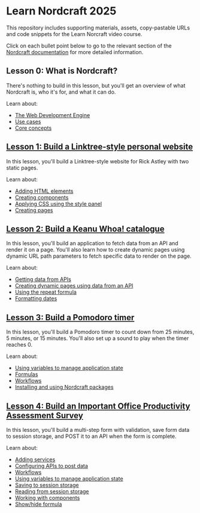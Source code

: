 # Learn Nordcraft 2025

This repository includes supporting materials, assets, copy-pastable URLs and code snippets for the Learn Norcraft video course.

Click on each bullet point below to go to the relevant section of the [Nordcraft documentation](https://docs.nordcraft.com) for more detailed information.

## Lesson 0: What is Nordcraft?

There's nothing to build in this lesson, but you'll get an overview of what Nordcraft is, who it's for, and what it can do.

Learn about:

- [The Web Development Engine](https://docs.nordcraft.com/about)
- [Use cases](https://docs.nordcraft.com/use-cases)
- [Core concepts](https://docs.nordcraft.com/use-cases)

## [Lesson 1: Build a Linktree-style personal website](/lesson-1)

In this lesson, you'll build a Linktree-style website for Rick Astley with two static pages.

Learn about:

- [Adding HTML elements](https://docs.nordcraft.com/the-editor/element-tree)
- [Creating components](https://docs.nordcraft.com/components/create-a-component)
- [Applying CSS using the style panel](https://docs.nordcraft.com/styling/styles-and-layout)
- [Creating pages](https://docs.nordcraft.com/pages/create-a-page)

## [Lesson 2: Build a Keanu Whoa! catalogue](/lesson-2)

In this lesson, you'll build an application to fetch data from an API and render it on a page. You'll also learn how to create dynamic pages using dynamic URL path parameters to fetch specific data to render on the page.

Learn about:

- [Getting data from APIs](https://docs.nordcraft.com/connecting-data/working-with-apis)
- [Creating dynamic pages using data from an API](https://docs.nordcraft.com/pages/static-and-dynamic#dynamic-pages)
- [Using the repeat formula](https://docs.nordcraft.com/formulas/repeat-formula#repeat-formula)
- [Formatting dates](https://docs.nordcraft.com/references/formulas#format-date)

## [Lesson 3: Build a Pomodoro timer](/lesson-3)

In this lesson, you'll build a Pomodoro timer to count down from 25 minutes, 5 minutes, or 15 minutes. You'll also set up a sound to play when the timer reaches 0.

Learn about:

- [Using variables to manage application state](https://docs.nordcraft.com/variables/overview)
- [Formulas](https://docs.nordcraft.com/formulas/overview)
- [Workflows](https://docs.nordcraft.com/workflows/overview)
- [Installing and using Nordcraft packages](https://docs.nordcraft.com/packages/overview)

## [Lesson 4: Build an Important Office Productivity Assessment Survey](/lesson-4)

In this lesson, you'll build a multi-step form with validation, save form data to session storage, and POST it to an API when the form is complete.

Learn about:

- [Adding services](https://docs.nordcraft.com/connecting-data/services)
- [Configuring APIs to post data](https://docs.nordcraft.com/connecting-data/working-with-apis#configure-api-requests)
- [Workflows](https://docs.nordcraft.com/workflows/overview)
- [Using variables to manage application state](https://docs.nordcraft.com/variables/overview)
- [Saving to session storage](https://docs.nordcraft.com/references/actions#save-to-session-storage)
- [Reading from session storage](https://docs.nordcraft.com/references/formulas#get-from-session-storage)
- [Working with components](https://docs.nordcraft.com/components/overview)
- [Show/hide formula](https://docs.nordcraft.com/formulas/show-hide-formula#show-hide-formula)
